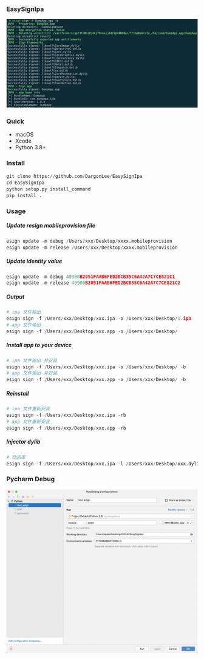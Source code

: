 ### EasySignIpa

![image-20240109170523351](README.assets/image-20240109170523351.png)

### Quick

- macOS
- Xcode
- Python 3.8+

### Install

```python
git clone https://github.com/DargonLee/EasySignIpa
cd EasySignIpa
python setup.py install_command
pip install .
```

### Usage

##### Update resign mobileprovision file

```py
esign update -m debug /Users/xxx/Desktop/xxxx.mobileprovision
esign update -m release /Users/xxx/Desktop/xxxx.mobileprovision
```

##### Update identity value

```py
esign update -m debug 40900B2051FAAB6FED2BCB35C6A42A7C7CE821C1
esign update -m release 40900B2051FAAB6FED2BCB35C6A42A7C7CE821C2
```


##### Output

```python
# ipa 文件输出
esign sign -f /Users/xxx/Desktop/xxx.ipa -o /Users/xxx/Desktop/1.ipa
# app 文件输出
esign sign -f /Users/xxx/Desktop/xxx.app -o /Users/xxx/Desktop/
```

##### Install app to your device

```python
# ipa 文件输出 并安装
esign sign -f /Users/xxx/Desktop/xxx.ipa -o /Users/xxx/Desktop/ -b
# app 文件输出 并安装
esign sign -f /Users/xxx/Desktop/xxx.app -o /Users/xxx/Desktop/ -b
```

##### Reinstall

```python
# ipa 文件重新安装
esign sign -f /Users/xxx/Desktop/xxx.ipa -rb
# app 文件重新安装
esign sign -f /Users/xxx/Desktop/xxx.app -rb
```

##### Injector dylib

```python
# 动态库
esign sign -f /Users/xxx/Desktop/xxx.ipa -l /Users/xxx/Desktop/xxx.dylib -l /Users/xxx/Desktop/yyy.framework
```

### Pycharm Debug

![image-20240524131506385](README.assets/image-20240524131506385.png)
